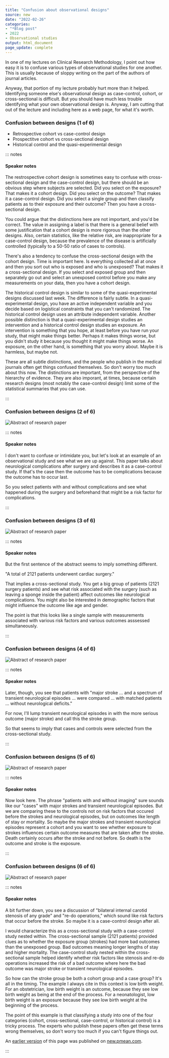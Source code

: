 ```yaml
---
title: "Confusion about observational designs"
source: new
date: "2022-02-26"
categories:
- "*Blog post"
- 2022
- Observational studies
output: html_document
page_update: complete
---
```


In one of my lectures on Clinical Research Methodology, I point out how easy it is to confuse various types of observational studies for one another. This is usually because of sloppy writing on the part of the authors of journal articles.

Anyway, that portion of my lecture probably hurt more than it helped. Identifying someone else's observational design as case-control, cohort, or cross-sectional is difficult. But you should have much less trouble identifying what your own observational design is. Anyway, I am cutting that out of the lecture and including here as a web page, for what it's worth.

### Confusion between designs (1 of 6)

* Retrospective cohort vs case-control design
* Prospectitve cohort vs cross-sectional design
* Historical control and the quasi-experimental design

::: notes

#### Speaker notes

The restrospective cohort design is sometimes easy to confuse with cross-sectional design and the case-control design, but there should be an obvious step where subjects are selected. Did you select on the exposure? That makes it a cohort design. Did you select on the outcome? That makes it a case-control design. Did you select a single group and then classify patients as to their exposure and their outcome? Then you have a cross-sectional design.

You could argue that the distinctions here are not important, and you'd be correct. The value in assigning a label is that there is a general belief with some justification that a cohort design is more rigorous than the other designs. Also, certain statistics, like the relative risk, are inappropriate for a case-control design, because the prevalence of the disease is artificially controlled (typically to a 50-50 ratio of cases to controls).

There's also a tendency to confuse the cross-sectional design with the cohort design. Time is important here. Is everything collected all at once and then you sort out who is exposed and who is unexposed? That makes it a cross-sectional design. If you select and exposed group and then separately go out and select an unexposed control before you make any measurements on your data, then you have a cohort design.

The historical control design is similar to some of the quasi-experimental designs discussed last week. The difference is fairly subtle. In a quasi-experimental design, you have an active independent variable and you decide based on logistical constraints that you can't randomized. The historical control design uses an attribute independent variable. Another possible distinction is that a quasi-experimental design studies an intervention and a historical control design studies an exposure. An intervention is something that you hope, at least before you have run your study, that might make things better. Perhaps it makes things worse, but you didn't study it because you thought it might make things worse. An exposure, on the other hand, is something that you worry about. Maybe it is harmless, but maybe not.

These are all subtle distinctions, and the people who publish in the medical journals often get things confused themselves. So don't worry too much about this now. The distinctions are important, from the perspective of the hierarchy of evidence. They are also imporant, at times, because certain research designs (most notably the case-control design) limit some of the statistical summaries that you can use.

:::

### Confusion between designs (2 of 6)

![Abstract of research paper](http://www.pmean.com/new-images/22/raffa01.png)

::: notes

#### Speaker notes

I don't want to confuse or intimidate you, but let's look at an example of an observational study and see what we are up against. This paper talks about neurological complications after surgery and describes it as a case-control study. If that's the case then the outcome has to be complications because the outcome has to occur last.

So you select patients with and without complications and see what happened during the surgery and beforehand that might be a risk factor for complications.

:::

### Confusion between designs (3 of 6)

![Abstract of research paper](http://www.pmean.com/new-images/22/raffa02.png)

::: notes

#### Speaker notes

But the first sentence of the abstract seems to imply something different.

"A total of 2121 patients underwent cardiac surgery."

That implies a cross-sectional study. You get a big group of patients (2121 surgery patients) and see what risk associated with the surgery (such as leaving a sponge inside the patient) affect outcomes like neurological complications. You might also be interested in demographic factors that might influence the outcome like age and gender.

The point is that this looks like a single sample with measurements associated with various risk factors and various outcomes asssessed simultaneously.

:::

### Confusion between designs (4 of 6)

![Abstract of research paper](http://www.pmean.com/new-images/22/raffa03.png)

::: notes

#### Speaker notes

Later, though, you see that patients with "major stroke ... and a spectrum of transient neurological episodes ... were compared ... with matched patients ... without neurological deficits."

For now, I'll lump transient neurological episodes in with the more serious outcome (major stroke) and call this the stroke group.

So that seems to imply that cases and controls were selected from the cross-sectional study.

:::

### Confusion between designs (5 of 6)

![Abstract of research paper](http://www.pmean.com/new-images/22/raffa04.png)

::: notes

#### Speaker notes

Now look here. The phrase "patients with and without imaging" sure sounds like our "cases" with major strokes and transient neurological episodes. But we are comparing these to the controls not on risk factors that occured before the strokes and neurological episodes, but on outcomes like length of stay or mortality. So maybe the major strokes and transient neurological episodes represent a cohort and you want to see whether exposure to strokes influences certain outcome measures that are taken after the stroke. Death certainly occurs after the stroke and not before. So death is the outcome and stroke is the exposure.

:::

### Confusion between designs (6 of 6)

![Abstract of research paper](http://www.pmean.com/new-images/22/raffa05.png)

::: notes

#### Speaker notes

A bit further down, you see a discussion of "bilateral internal carotid stenosis of any grade" and "re-do operations," which sound like risk factors that occur before the stroke. So maybe it is a case-control design after all.

I would characterize this as a cross-sectional study with a case-control study nested within. The cross-sectional sample (2121 patients) provided clues as to whether the exposure group (strokes) had more bad outcomes than the unexposed group. Bad outcomes meaning longer lengths of stay and higher mortality. The case-control study nested within the cross-sectional sample helped identify whether risk factors like stenosis and re-do operations increased the risk of a bad outcome where here the bad outcome was major stroke or transient neurological episodes.

So how can the stroke group be both a cohort group and a case group? It's all in the timing. The example I always cite in this context is low birth weight. For an obstetrician, low birth weight is an outcome, because they see low birth weight as being at the end of the process. For a neonatologist, low birth weight is an exposure because they see low birth weight at the beginning of the process.

The point of this example is that classifying a study into one of the four categories (cohort, cross-sectional, case-control, or historical control) is a tricky process. The experts who publish these papers often get these terms wrong themselves, so don't worry too much if you can't figure things out.

An [earlier version][sim2] of this page was published on [new.pmean.com][sim1].

[sim1]: http://new.pmean.com
[sim2]: http://new.pmean.com/observational-confusion/

:::

